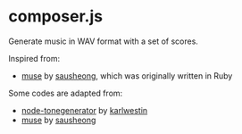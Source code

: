 # composer.js
Generate music in WAV format with a set of scores.

Inspired from:
* [muse](https://github.com/sausheong/muse) by [sausheong](https://github.com/sausheong), which was originally written in Ruby

Some codes are adapted from:
* [node-tonegenerator](https://github.com/karlwestin/node-tonegenerator) by [karlwestin](https://github.com/karlwestin)
* [muse](https://github.com/sausheong/muse) by [sausheong](https://github.com/sausheong)
